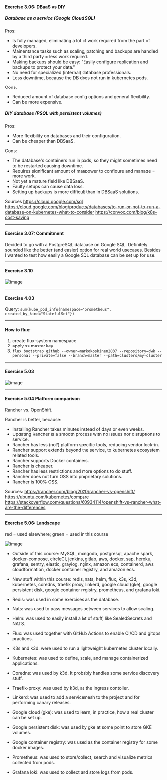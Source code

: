 #### Exercise 3.06: DBaaS vs DIY

##### Database as a service (Google Cloud SQL)

Pros:

- Is fully managed, eliminating a lot of work required from the part of developers.
- Mainentance tasks such as scaling, patching and backups are handled by a third party = less work required.
- Making backups should be easy: "Easily configure replication and backups to protect your data."
- No need for specialized (internal) database professionals.
- Less downtime, because the DB does not run in kubernetes pods.

Cons:

- Reduced amount of database config options and general flexibility.
- Can be more expensive.

##### DIY database (PSQL with persistent volumes)

Pros:

- More flexibility on databases and their configuration.
- Can be cheaper than DBSaaS.

Cons:

- The database's containers run in pods, so they might sometimes need to be restarted causing downtime.
- Requires significant amount of manpower to configure and manage = more work.
- Not yet a mature field like DBSaaS.
- Faulty setups can cause data loss.
- Setting up backups is more difficult than in DBSaaS solutions.

Sources
https://cloud.google.com/sql
https://cloud.google.com/blog/products/databases/to-run-or-not-to-run-a-database-on-kubernetes-what-to-consider
https://convox.com/blog/k8s-cost-saving

---

#### Exercise 3.07: Commitment

Decided to go with a PostgreSQL database on Google SQL. Definitely sounded like the better (and easier) option for real world usecases. Besides I wanted to test how easily a Google SQL database can be set up for use.

---

#### Exercise 3.10

![image](https://user-images.githubusercontent.com/22393121/115245683-e0ad8300-a12d-11eb-9875-78a9565d94ab.png)

---

#### Exercise 4.03

Query: `sum(kube_pod_info{namespace="prometheus", created_by_kind="StatefulSet"})`

---

#### How to flux:

1. create flux-system namespace
2. apply ss master.key
3. `flux bootstrap github --owner=markokoskinen2037 --repository=dwk --personal --private=false --branch=master --path=clusters/my-cluster`

---

#### Exercise 5.03

![image](https://user-images.githubusercontent.com/22393121/115956260-884afc80-a504-11eb-8e94-9032c178fd2a.png)

---

#### Exercise 5.04 Platform comparison

Rancher vs. OpenShift.

Rancher is better, because:

- Installing Rancher takes minutes instead of days or even weeks.
- Updating Rancher is a smooth process with no issues nor disruptions to service.
- Rancher has less (no?) platform specific tools, reducing vendor lock-in.
- Rancher support extends beyond the service, to kubernetes ecosystem related tools.
- Rancher supports Docker containers.
- Rancher is cheaper.
- Rancher has less restrictions and more options to do stuff.
- Rancher does not turn OSS into proprietary solutions.
- Rancher is 100% OSS.

Sources:
https://rancher.com/blog/2020/rancher-vs-openshift/
https://ubuntu.com/kubernetes/compare
https://stackoverflow.com/questions/60934114/openshift-vs-rancher-what-are-the-differences

---

#### Exercise 5.06: Landscape

red = used elsewhere; green = used in this course

![image](./landscape_filled.png)



- Outside of this course: MySQL, mongodb, postgresql, apache spark, docker-compose, circleCI, jenkins, gitlab, aws, docker, sap, heroku, grafana, sentry, elastic, graylog, nginx, amazon ecs, containerd, aws cloudformation, docker container registry, and amazon ecs.

- New stuff within this course: redis, nats, helm, flux, k3s, k3d, kubernetes, coredns, traefik proxy, linkerd, google cloud (gke), google persistent disk, google container registry, prometheus, and grafana loki.

- Redis: was used in some exercises as the database.
- Nats: was used to pass messages between services to allow scaling.
- Helm: was used to easily install a lot of stuff, like SealedSecrets and NATS.
- Flux: was used together with GitHub Actions to enable CI/CD and gitops practices.
- K3s and k3d: were used to run a lightweight kubernetes cluster locally.
- Kubernetes: was used to define, scale, and manage containerized applications.
- Coredns: was used by k3d. It probably handles some service discovery stuff.
- Traefik-proxy: was used by k3d, as the Ingress contoller.
- Linkerd: was used to add a servicemesh to the project and for performing canary releases.
- Google cloud (gke): was used to learn, in practice, how a real cluster can be set up.
- Google persistent disk: was used by gke at some point to store GKE volumes.
- Google container registry: was used as the container registry for some docker images.
- Prometheus: was used to store/collect, search and visualize metrics collected from pods.
- Grafana loki: was used to collect and store logs from pods.
